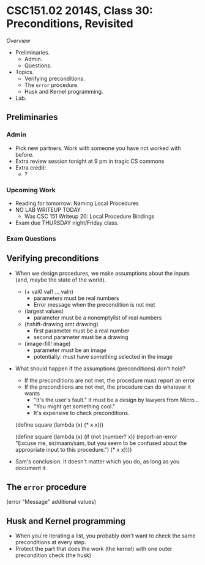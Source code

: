 CSC151.02 2014S, Class 30: Preconditions, Revisited
===================================================

_Overview_

* Preliminaries.
    * Admin.
    * Questions.
* Topics.
    * Verifying preconditions.
    * The `error` procedure.
    * Husk and Kernel programming.
* Lab.

Preliminaries
-------------

### Admin

* Pick new partners.  Work with someone you have not worked with before.
* Extra review session tonight at 9 pm in tragic CS commons
* Extra credit: 
    * ?

### Upcoming Work

* Reading for tomorrow: Naming Local Procedures
* NO LAB WRITEUP TODAY
    * Was CSC 151 Writeup 20: Local Procedure Bindings
* Exam due THURSDAY night/Friday class.

### Exam Questions

Verifying preconditions
-----------------------

* When we design procedures, we make assumptions about the inputs (and, maybe
  the state of the world).
    * (+ val0 val1 ... valn)
        * parameters must be real numbers
        * Error message when the precondition is not met
    * (largest values)
        * parameter must be a nonemptylist of real numbers
    * (hshift-drawing amt drawing)
        * first parameter must be a real number
        * second parameter must be a drawing
    * (image-fill! image)
        * parameter must be an image
        * potentially: must have something selected in the image
* What should happen if the assumptions (preconditions) don't hold?
    * If the preconditions are not met, the procedure must report an error
    * If the preconditions are not met, the procedure can do whatever it wants
       * "It's the user's fault."  It must be a design by lawyers from Micro...
       * "You might get something cool."
       * It's expensive to check preconditions.

   (define square
     (lambda (x)
       (* x x)))

   (define square
     (lambda (x)
       (if (not (number? x))
           (report-an-error "Excuse me, sir/maam/sam, but you seem to be confused about the appropriate input to this procedure.")
           (* x x))))

* Sam's conclusion: It doesn't matter which you do, as long as you document it.

The `error` procedure
---------------------

   (error  "Message" additional values)

Husk and Kernel programming
---------------------------

* When you're iterating a list, you probably don't want to check the same
  preconditions at every step.
* Protect the part that does the work (the kernel) with one outer precondition 
  check (the husk)
